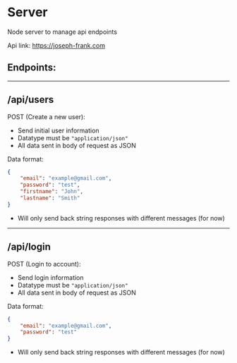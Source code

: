 # Server
Node server to manage api endpoints

Api link:
    https://joseph-frank.com

## Endpoints:
---

## /api/users
  
POST (Create a new user):
- Send initial user information
- Datatype must be `"application/json"`
- All data sent in body of request as JSON

Data format:

``` json
{
    "email": "example@gmail.com",
    "password": "test",
    "firstname": "John",
    "lastname": "Smith"
}
```

- Will only send back string responses with different messages (for now)

---

## /api/login

POST (Login to account):
- Send login information
- Datatype must be `"application/json"`
- All data sent in body of request as JSON

Data format:

```json
{
    "email": "example@gmail.com",
    "password": "test"
}
```

- Will only send back string responses with different messages (for now)
